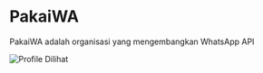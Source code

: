 # PakaiWA

PakaiWA adalah organisasi yang mengembangkan WhatsApp API

![Profile Dilihat](https://komarev.com/ghpvc/?username=PakaiWA&color=blue&style=for-the-badge&label=Profile+Dilihat)
